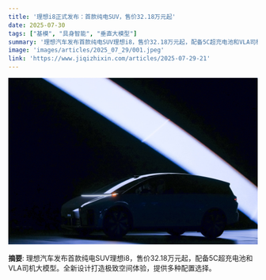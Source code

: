```yaml
---
title: '理想i8正式发布：首款纯电SUV，售价32.18万元起'
date: 2025-07-30
tags: ["基模", "具身智能", "垂直大模型"]
summary: '理想汽车发布首款纯电SUV理想i8，售价32.18万元起，配备5C超充电池和VLA司机大模型。全新设计打造极致空间体验，提供多种配置选择。'
image: 'images/articles/2025_07_29/001.jpeg'
link: 'https://www.jiqizhixin.com/articles/2025-07-29-21'
---
```

![理想i8正式发布：首款纯电SUV，售价32.18万元起](images/articles/2025_07_29/001.jpeg)

**摘要**: 理想汽车发布首款纯电SUV理想i8，售价32.18万元起，配备5C超充电池和VLA司机大模型。全新设计打造极致空间体验，提供多种配置选择。
